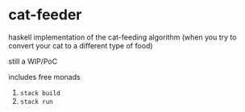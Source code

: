 # cat-feeder

haskell implementation of the cat-feeding algorithm (when you try to convert your cat to a different type of food)

still a WIP/PoC

includes free monads

1. `stack build`
2. `stack run`
